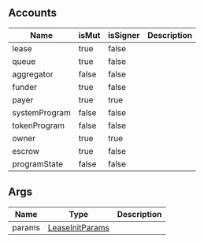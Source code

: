 ## Accounts
|Name|isMut|isSigner|Description|
|--|--|--|--|
| lease | true | false |  |
| queue | true | false |  |
| aggregator | false | false |  |
| funder | true | false |  |
| payer | true | true |  |
| systemProgram | false | false |  |
| tokenProgram | false | false |  |
| owner | true | true |  |
| escrow | true | false |  |
| programState | false | false |  |
## Args
|Name|Type|Description|
|--|--|--|
| params | [LeaseInitParams](/program/types/leaseinitparams) |  |

